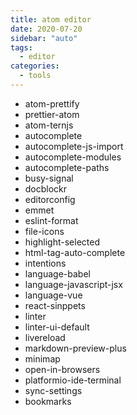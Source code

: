 ```yaml
---
title: atom editor
date: 2020-07-20
sidebar: "auto"
tags:
  - editor
categories:
  - tools
---
```


- atom-prettify
- prettier-atom
- atom-ternjs
- autocomplete
- autocomplete-js-import
- autocomplete-modules
- autocomplete-paths
- busy-signal
- docblockr
- editorconfig
- emmet
- eslint-format
- file-icons
- highlight-selected
- html-tag-auto-complete
- intentions
- language-babel
- language-javascript-jsx
- language-vue
- react-sinppets
- linter
- linter-ui-default
- livereload
- markdown-preview-plus
- minimap
- open-in-browsers
- platformio-ide-terminal
- sync-settings
- bookmarks
